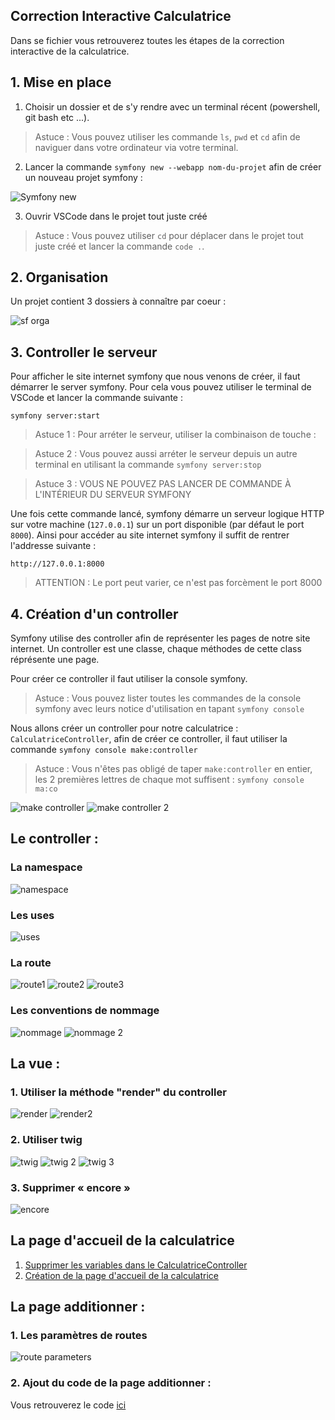 ## Correction Interactive Calculatrice

Dans se fichier vous retrouverez toutes les étapes de la correction
interactive de la calculatrice.

## 1. Mise en place

1. Choisir un dossier et de s'y rendre avec un terminal récent (powershell, git bash etc ...).

> Astuce : Vous pouvez utiliser les commande `ls`, `pwd` et `cd` afin de naviguer
> dans votre ordinateur via votre terminal.

2. Lancer la commande `symfony new --webapp nom-du-projet` afin de créer un nouveau
   projet symfony :

![Symfony new](./img/symfony-new.png)

3. Ouvrir VSCode dans le projet tout juste créé

> Astuce : Vous pouvez utiliser `cd` pour déplacer dans le projet tout juste
> créé et lancer la commande `code .`.

## 2. Organisation

Un projet contient 3 dossiers à connaître par coeur :

![sf orga](./img/sf-orga.png)

## 3. Controller le serveur

Pour afficher le site internet symfony que nous venons de créer,
il faut démarrer le server symfony. Pour cela vous pouvez
utiliser le terminal de VSCode et lancer la commande suivante :

```
symfony server:start
```

> Astuce 1 : Pour arréter le serveur, utiliser la combinaison de
> touche : <Ctrl-C>

> Astuce 2 : Vous pouvez aussi arréter le serveur depuis un autre terminal
> en utilisant la commande `symfony server:stop`

> Astuce 3 : VOUS NE POUVEZ PAS LANCER DE COMMANDE À L'INTÉRIEUR
> DU SERVEUR SYMFONY

Une fois cette commande lancé, symfony démarre un serveur logique HTTP sur
votre machine (`127.0.0.1`) sur un port disponible (par défaut le port `8000`).
Ainsi pour accéder au site internet symfony il suffit de rentrer l'addresse suivante :

```
http://127.0.0.1:8000
```

> ATTENTION : Le port peut varier, ce n'est pas forcèment le port 8000

## 4. Création d'un controller

Symfony utilise des controller afin de représenter les pages de notre site
internet. Un controller est une classe, chaque méthodes de cette class
réprésente une page.

Pour créer ce controller il faut utiliser la console symfony.

> Astuce : Vous pouvez lister toutes les commandes de la console symfony
> avec leurs notice d'utilisation en tapant `symfony console`

Nous allons créer un controller pour notre calculatrice : `CalculatriceController`,
afin de créer ce controller, il faut utiliser la commande `symfony console make:controller`

> Astuce : Vous n'êtes pas obligé de taper `make:controller` en entier, les 2 premières
> lettres de chaque mot suffisent : `symfony console ma:co`

![make controller](./img/make%3Acontroller.png)
![make controller 2](./img/make%3Acontroller2.png)

## Le controller :

### La namespace

![namespace](./img/namespace.png)

### Les uses

![uses](./img/uses.png)

### La route

![route1](./img/route1.png)
![route2](./img/route2.png)
![route3](./img/route3.png)

### Les conventions de nommage

![nommage](./img/nommage1.png)
![nommage 2](./img/nommage2.png)

## La vue :

### 1. Utiliser la méthode "render" du controller

![render](./img/render.png)
![render2](./img/render2.png)

### 2. Utiliser twig

![twig](./img/twig1.png)
![twig 2](./img/twig2.png)
![twig 3](./img/twig3.png)

### 3. Supprimer « encore »

![encore](./img/encore.png)

## La page d'accueil de la calculatrice

1. [Supprimer les variables dans le CalculatriceController](https://github.com/Djeg/formation-symfony/commit/8ef315db300498fc5f636c654fed4b67c2b5f09b)
2. [Création de la page d'accueil de la calculatrice](https://github.com/Djeg/formation-symfony/commit/a89f491233bfde80b83a45f23247e6a7902812a0)

## La page additionner :

### 1. Les paramètres de routes

![route parameters](./img/route-params.png)

### 2. Ajout du code de la page additionner :

Vous retrouverez le code [ici](https://github.com/Djeg/formation-symfony/commit/445e8256ae8bceabe8c8cef3d1a9cd54f30e2cdcc)

